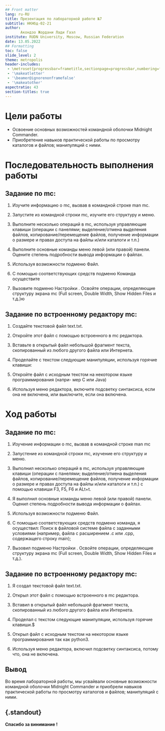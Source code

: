 ```yaml
---
## Front matter
lang: ru-RU
title: Презентация по лабораторной работе №7
subtitle: НКНбд-02-21
author: 
       Акондзо Жордани Лади Гаэл
institute: RUDN University, Moscow, Russian Federation
date: 13.05.2022
## Formatting
toc: false
slide_level: 2
theme: metropolis
header-includes: 
 - \metroset{progressbar=frametitle,sectionpage=progressbar,numbering=fraction}
 - '\makeatletter'
 - '\beamer@ignorenonframefalse'
 - '\makeatother'
aspectratio: 43
section-titles: true
---
```


# Цели работы

* Освоение основных возможностей командной оболочки Midnight Commander. 
* Приобретение навыков практической работы по просмотру каталогов и файлов; манипуляций
с ними.

# Последовательность выполнения работы

## Задание по mc:

1. Изучите информацию о mc, вызвав в командной строке man mc.

2. Запустите из командной строки mc, изучите его структуру и меню.

3. Выполните несколько операций в mc, используя управляющие клавиши (операции
с панелями; выделение/отмена выделения файлов, копирование/перемещение файлов, получение информации о размере и правах доступа на файлы и/или каталоги
и т.п.)

4. Выполните основные команды меню левой (или правой) панели. Оцените степень подробности вывода информации о файлах.

5. Используя возможности подменю Файл.
      
6. С помощью соответствующих средств подменю Команда осуществите
       
7. Вызовите подменю Настройки . Освойте операции, определяющие структуру экрана mc
(Full screen, Double Width, Show Hidden Files и т.д.)ю

## Задание по встроенному редактору mc:

1. Создайте текстовой файл text.txt.

2. Откройте этот файл с помощью встроенного в mc редактора.

3. Вставьте в открытый файл небольшой фрагмент текста, скопированный из любого
другого файла или Интернета.

4. Проделайте с текстом следующие манипуляции, используя горячие клавиши:

5. Откройте файл с исходным текстом на некотором языке программирования (напри-
мер C или Java)

6. Используя меню редактора, включите подсветку синтаксиса, если она не включена,
или выключите, если она включена.

# Ход работы

## Задание по mc: 

1. Изучение информации о mc, вызвав в командной строке man mc 

2. Запустение из командной строки mc, изучение его структуру и меню.

3. Выполнил несколько операций в mc, используя управляющие клавиши (операции
с панелями; выделение/отмена выделения файлов, копирование/перемещение файлов, получение информации о размере и правах доступа на файлы и/или каталоги и т.п.) с помощью клавиши F3, F5, F6 и ALt+t.

4. Я выполнил основные команды меню левой (или правой) панели. Оценил степень
подробности вывода информации о файлах. 

5. Используя возможности подменю Файл.

6. С помощью соответствующих средств подменю команда, я осуществил:
Поиск в файловой системе файла с заданными условиями (например, файла с расширением .c или .cpp, содержащего строку main);

7. Вызовил подменю Настройки . Освойте операции, определяющие структуру экрана mc
(Full screen, Double Width, Show Hidden Files и т.д.).

## Задание по встроенному редактору mc:

1. Я создал текстовой файл text.txt.

2. Открыл этот файл с помощью встроенного в mc редактора. 

3. Вставил в открытый файл небольшой фрагмент текста, скопированный из любого
другого файла или Интернета.

4. Проделал с текстом следующие манипуляции, используя горячие клавиши.$

5. Открыл файл с исходным текстом на некотором языке программирования так как python3.

6. Используя меню редактора, включил подсветку синтаксиса, потому что, она не включена.

## Вывод

Во время лабораторной работы, мы усвайвали основные возможности командной оболочки Midnight Commander и приобрели навыков практической работы по просмотру каталогов и файлов; манипуляций с ними.



## {.standout}

**Спасибо за винимание !**
